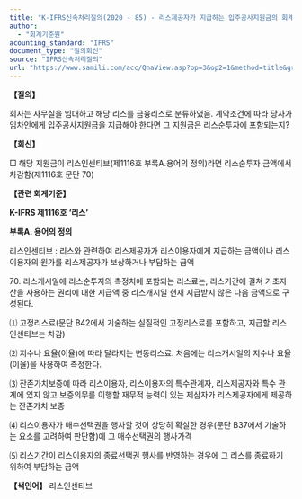 ```yaml
---
title: "K-IFRS신속처리질의(2020 - 85) - 리스제공자가 지급하는 입주공사지원금의 회계처리"
author:
  - "회계기준원"
acounting_standard: "IFRS"
document_type: "질의회신"
source: "IFRS신속처리질의"
url: "https://www.samili.com/acc/QnaView.asp?op=3&op2=1&method=title&group=2124-15;1&orgcode=3&searchword=&page=26&code=K%2DIFRS%EC%8B%A0%EC%86%8D%EC%B2%98%EB%A6%AC%EC%A7%88%EC%9D%98%2D85%3A202010"
---
```

**【질의】**

  

회사는 사무실을 임대하고 해당 리스를 금융리스로 분류하였음. 계약조건에 따라 당사가 임차인에게 입주공사지원금을 지급해야 한다면 그 지원금은 리스순투자에 포함되는지?

  
  

**【회신】**

  

□ 해당 지원금이 리스인센티브(제1116호 부록A.용어의 정의)라면 리스순투자 금액에서 차감함(제1116호 문단 70)

  
  

**【관련 회계기준】**

  

**K-IFRS 제1116호 ‘리스’**

  

**부록A. 용어의 정의**

  

리스인센티브 : 리스와 관련하여 리스제공자가 리스이용자에게 지급하는 금액이나 리스이용자의 원가를 리스제공자가 보상하거나 부담하는 금액

  

70\. 리스개시일에 리스순투자의 측정치에 포함되는 리스료는, 리스기간에 걸쳐 기초자산을 사용하는 권리에 대한 지급액 중 리스개시일 현재 지급받지 않은 다음 금액으로 구성된다.

⑴ 고정리스료(문단 B42에서 기술하는 실질적인 고정리스료를 포함하고, 지급할 리스 인센티브는 차감)

⑵ 지수나 요율(이율)에 따라 달라지는 변동리스료. 처음에는 리스개시일의 지수나 요율(이율)을 사용하여 측정한다.

⑶ 잔존가치보증에 따라 리스이용자, 리스이용자의 특수관계자, 리스제공자와 특수 관계에 있지 않고 보증의무를 이행할 재무적 능력이 있는 제삼자가 리스제공자에게 제공하는 잔존가치 보증

⑷ 리스이용자가 매수선택권을 행사할 것이 상당히 확실한 경우(문단 B37에서 기술하는 요소를 고려하여 판단함)에 그 매수선택권의 행사가격

⑸ 리스기간이 리스이용자의 종료선택권 행사를 반영하는 경우에 그 리스를 종료하기 위하여 부담하는 금액

  
  

**【색인어】** 리스인센티브
